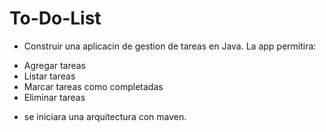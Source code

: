# To-Do-List
* Construir una aplicacin de gestion de tareas en Java. La app permitira:
- Agregar tareas
- Listar tareas
- Marcar tareas como completadas
- Eliminar tareas

* se iniciara una arquitectura con maven.